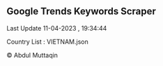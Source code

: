 

## Google Trends Keywords Scraper 
 
Last Update 11-04-2023 , 19:34:44

Country List :
VIETNAM.json



© Abdul Muttaqin 
